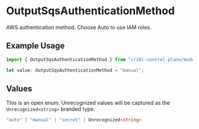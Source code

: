 # OutputSqsAuthenticationMethod

AWS authentication method. Choose Auto to use IAM roles.

## Example Usage

```typescript
import { OutputSqsAuthenticationMethod } from "cribl-control-plane/models/operations";

let value: OutputSqsAuthenticationMethod = "manual";
```

## Values

This is an open enum. Unrecognized values will be captured as the `Unrecognized<string>` branded type.

```typescript
"auto" | "manual" | "secret" | Unrecognized<string>
```